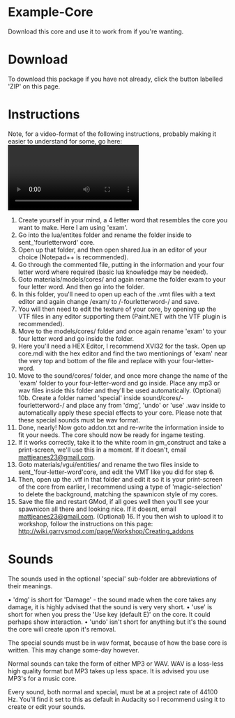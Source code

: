 Example-Core
===============

Download this core and use it to work from if you're wanting.

Download
===============
To download this package if you have not already, click the button labelled 'ZIP' on this page.

Instructions
===============
Note, for a video-format of the following instructions, probably making it easier to understand for some, go here: <Video link coming soon>

1. Create yourself in your mind, a 4 letter word that resembles the core you want to make. Here I am using 'exam'.
2. Go into the lua/entites folder and rename the folder inside to sent_'fourletterword' core.
3. Open up that folder, and then open shared.lua in an editor of your choice (Notepad++ is recommended).
4. Go through the commented file, putting in the information and your four letter word where required (basic lua knowledge may be needed).
5. Goto materials/models/cores/ and again rename the folder exam to your four letter word. And then go into the folder.
6. In this folder, you'll need to open up each of the .vmt files with a text editor and again change /exam/ to /-fourletterword-/ and save.
7. You will then need to edit the texture of your core, by opening up the VTF files in any editor supporting them (Paint.NET with the VTF plugin is recommended).
8. Move to the models/cores/ folder and once again rename 'exam' to your four letter word and go inside the folder.
9. Here you'll need a HEX Editor, I recommend XVI32 for the task. Open up core.mdl with the hex editor and find the two mentionings of 'exam' near the very top and bottom of the file and replace with your four-letter-word.
10. Move to the sound/cores/ folder, and once more change the name of the 'exam' folder to your four-letter-word and go inside. Place any mp3 or wav files inside this folder and they'll be used automatically.
(Optional) 10b. Create a folder named 'special' inside sound/cores/-fourletterword-/ and place any from 'dmg', 'undo' or 'use' .wav inside to automatically apply these special effects to your core. Please note that these special sounds must be wav format.
11. Done, nearly! Now goto addon.txt and re-write the information inside to fit your needs. The core should now be ready for ingame testing.
12. If it works correctly, take it to the white room in gm_construct and take a print-screen, we'll use this in a moment. If it doesn't, email mattjeanes23@gmail.com.
13. Goto materials/vgui/entities/ and rename the two files inside to sent_'four-letter-word'core, and edit the VMT like you did for step 6.
14. Then, open up the .vtf in that folder and edit it so it is your print-screen of the core from earlier, I recommend using a type of 'magic-selection' to delete the background, matching the spawnicon style of my cores.
15. Save the file and restart GMod, if all goes well then you'll see your spawnicon all there and looking nice. If it doesnt, email mattjeanes23@gmail.com.
(Optional) 16. If you then wish to upload it to workshop, follow the instructions on this page: http://wiki.garrysmod.com/page/Workshop/Creating_addons

Sounds
===============

The sounds used in the optional 'special' sub-folder are abbreviations of their meanings.

• 'dmg' is short for 'Damage' - the sound made when the core takes any damage, it is highly advised that the sound is very very short.
• 'use' is short for when you press the 'Use key (default E)' on the core. It could perhaps show interaction.
• 'undo' isn't short for anything but it's the sound the core will create upon it's removal.

The special sounds must be in wav format, because of how the base core is written. This may change some-day however.

Normal sounds can take the form of either MP3 or WAV. WAV is a loss-less high quality format but MP3 takes up less space. It is advised you use MP3's for a music core.

Every sound, both normal and special, must be at a project rate of 44100 Hz. You'll find it set to this as default in Audacity so I recommend using it to create or edit your sounds.
